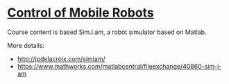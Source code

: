 # [Control of Mobile Robots](https://www.coursera.org/learn/mobile-robot/home/welcome)

Course content is based Sim.I.am, a robot simulator based on Matlab.

More details:
- http://jpdelacroix.com/simiam/
- https://www.mathworks.com/matlabcentral/fileexchange/40860-sim-i-am
